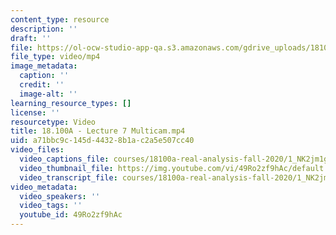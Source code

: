 ```yaml
---
content_type: resource
description: ''
draft: ''
file: https://ol-ocw-studio-app-qa.s3.amazonaws.com/gdrive_uploads/18100a-real-analysis-fall-2020/1_NK2jm1gpP8PCLXiqusrPI3vYAuVTQfJ/18100a-lecture-7-multicam.mp4
file_type: video/mp4
image_metadata:
  caption: ''
  credit: ''
  image-alt: ''
learning_resource_types: []
license: ''
resourcetype: Video
title: 18.100A - Lecture 7 Multicam.mp4
uid: a71bbc9c-145d-4432-8b1a-c2a5e507cc40
video_files:
  video_captions_file: courses/18100a-real-analysis-fall-2020/1_NK2jm1gpP8PCLXiqusrPI3vYAuVTQfJ_transcript_webvtt
  video_thumbnail_file: https://img.youtube.com/vi/49Ro2zf9hAc/default.jpg
  video_transcript_file: courses/18100a-real-analysis-fall-2020/1_NK2jm1gpP8PCLXiqusrPI3vYAuVTQfJ_transcript.pdf
video_metadata:
  video_speakers: ''
  video_tags: ''
  youtube_id: 49Ro2zf9hAc
---
```

